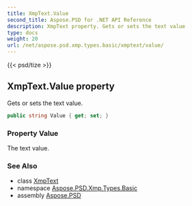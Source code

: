 ```yaml
---
title: XmpText.Value
second_title: Aspose.PSD for .NET API Reference
description: XmpText property. Gets or sets the text value
type: docs
weight: 20
url: /net/aspose.psd.xmp.types.basic/xmptext/value/
---
```

{{< psd/tize >}}
## XmpText.Value property

Gets or sets the text value.

```csharp
public string Value { get; set; }
```

### Property Value

The text value.

### See Also

* class [XmpText](../)
* namespace [Aspose.PSD.Xmp.Types.Basic](../../xmptext/)
* assembly [Aspose.PSD](../../../)


